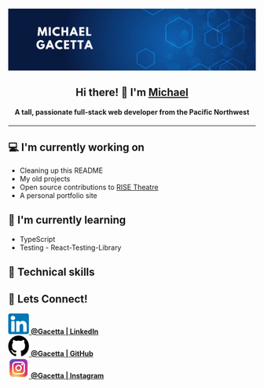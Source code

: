 <!-- ![](https://github.com/gacetta/gacetta/assets/78240758/3bbbd934-6867-41bc-80e5-0807df1efd17) -->

![](https://raw.githubusercontent.com/gacetta/gacetta/main/banners/banner.png)

<h2 align="center"> Hi there! 👋 I'm <a href="https://www.linkedin.com/in/gacetta/">Michael</a></h2>
<h4 align="center"> A tall, passionate full-stack web developer from the Pacific Northwest </h4>
<hr>

## 💻 I'm currently working on

- Cleaning up this README
- My old projects
- Open source contributions to [RISE Theatre](https://www.risetheatre.org/)
- A personal portfolio site

## 🌱 I'm currently learning

- TypeScript
- Testing - React-Testing-Library

## 💼 Technical skills

## 🤝 Lets Connect!

<a href='https://www.linkedin.com/in/gacetta/' valign='middle'>
  <img align=”left” src='https://raw.githubusercontent.com/gacetta/gacetta/main/images/linkedin-svgrepo-com.svg' alt='Michael Gacetta | LinkedIn' width='42px'/> <b>@Gacetta | LinkedIn</b>
</a><br>
<a href='https://github.com/gacetta'>
  <img align=”left” src='https://raw.githubusercontent.com/gacetta/gacetta/main/images/github-142-svgrepo-com.svg' alt='Michael Gacetta | GitHub' width='42px'/> <b>@Gacetta | GitHub</b>
</a><br>
<a href='https://www.instagram.com/gacetta/'>
  <img align=”left” src='https://raw.githubusercontent.com/gacetta/gacetta/main/images/instagram-svgrepo-com.svg' alt='Michael Gacetta | Instagram' width='42px'/> <b>@Gacetta | Instagram</b>
</a>

<!--
**gacetta/gacetta** is a ✨ _special_ ✨ repository because its `README.md` (this file) appears on your GitHub profile.

Here are some ideas to get you started:

- 🔭 I’m currently working on ...
- 🌱 I’m currently learning ...
- 👯 I’m looking to collaborate on ...
- 🤔 I’m looking for help with ...
- 💬 Ask me about ...
- 📫 How to reach me: ...
- 😄 Pronouns: ...
- ⚡ Fun fact: ...
-->
